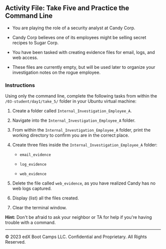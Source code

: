 ## Activity File: Take Five and Practice the Command Line

- You are playing the role of a security analyst at Candy Corp. 

- Candy Corp believes one of its employees might be selling secret recipes to Sugar Corp.

- You have been tasked with creating evidence files for email, logs, and web access.  

- These files are currently empty, but will be used later to organize your investigation notes on the rogue employee.

### Instructions

Using only the command line, complete the following tasks from within the `/03-student/day1/take_5/` folder in your Ubuntu virtual machine:

  1. Create a folder called `Internal_Investigation_Employee_A`.

  2. Navigate into the `Internal_Investigation_Employee_A` folder.

  3. From within the `Internal_Investigation_Employee_A` folder, print the working directory to confirm you are in the correct place.

  4. Create three files inside the `Internal_Investigation_Employee_A` folder:
      * `email_evidence`

      * `log_evidence`

      * `web_evidence`

  5. Delete the file called `web_evidence`, as you have realized Candy has no web logs captured.

  6. Display (list) all the files created.

  7. Clear the terminal window.

**Hint:** Don't be afraid to ask your neighbor or TA for help if you're having trouble with a command.

---

&copy; 2023 edX Boot Camps LLC. Confidential and Proprietary. All Rights Reserved.
